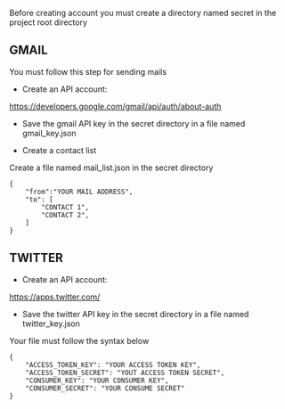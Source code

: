Before creating account you must create a directory named secret in the project
root directory

## GMAIL

You must follow this step for sending mails
* Create an API account:

https://developers.google.com/gmail/api/auth/about-auth

* Save the gmail API key in the secret directory in a file named gmail_key.json

* Create a contact list

Create a file named mail_list.json in the secret directory
```
{
    "from":"YOUR MAIL ADDRESS",
    "to": [
        "CONTACT 1",
        "CONTACT 2",
    ]
}
```

## TWITTER

* Create an API account:

https://apps.twitter.com/

* Save the twitter API key in the secret directory in a file named twitter_key.json

Your file must follow the syntax below
```
{
    "ACCESS_TOKEN_KEY": "YOUR ACCESS TOKEN KEY",
    "ACCESS_TOKEN_SECRET": "YOUT ACCESS TOKEN SECRET",
    "CONSUMER_KEY": "YOUR CONSUMER KEY",
    "CONSUMER_SECRET": "YOUR CONSUME SECRET"
}
```
